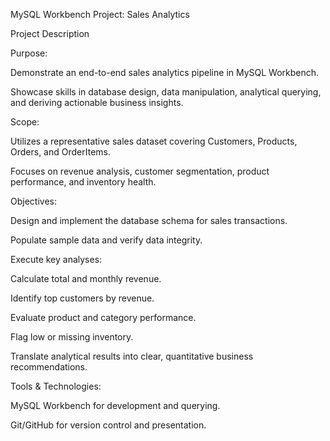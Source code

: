 MySQL Workbench Project: Sales Analytics

Project Description

Purpose:

Demonstrate an end-to-end sales analytics pipeline in MySQL Workbench.

Showcase skills in database design, data manipulation, analytical querying, and deriving actionable business insights.

Scope:

Utilizes a representative sales dataset covering Customers, Products, Orders, and OrderItems.

Focuses on revenue analysis, customer segmentation, product performance, and inventory health.

Objectives:

Design and implement the database schema for sales transactions.

Populate sample data and verify data integrity.

Execute key analyses:

Calculate total and monthly revenue.

Identify top customers by revenue.

Evaluate product and category performance.

Flag low or missing inventory.

Translate analytical results into clear, quantitative business recommendations.

Tools & Technologies:

MySQL Workbench for development and querying.

Git/GitHub for version control and presentation.

